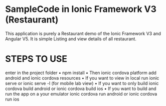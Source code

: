 # SampleCode in Ionic Framework V3 (Restaurant)
  This application is purely a Restaurant demo of the Ionic Framework V3 and Angular V5.
  It is simple Listing and view details of all restaurant.

# STEPS TO USE
 enter in the project folder
  • npm install
  • Then ionic cordova platform add android and ionic cordova resources
  • If you want to view in local run ionic serve or ionic serve -l (for mobile lab view)
  • If you want to only build ionic cordova build android or ionic cordova build ios
  • If you want to build and run the app on a your emulator ionic cordova run android or ionic cordova run ios
